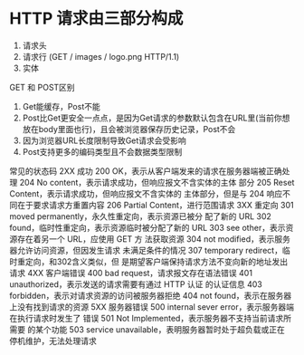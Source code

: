 # HTTP 请求由三部分构成
  1. 请求头
  2. 请求行     (GET / images / logo.png HTTP/1.1)
  3. 实体


GET 和 POST区别

  1. Get能缓存，Post不能
  2. Post比Get更安全一点点，是因为Get请求的参数默认包含在URL里(当前你想放在body里面也行)，且会被浏览器保存历史记录，Post不会
  3. 因为浏览器URL长度限制导致Get请求会受影响
  4. Post支持更多的编码类型且不会数据类型限制

  常见的状态码
    2XX 成功
    200 OK，表示从客户端发来的请求在服务器端被正确处理 204 No content，表示请求成功，但响应报文不含实体的主体 部分
    205 Reset Content，表示请求成功，但响应报文不含实体的
    主体部分，但是与 204 响应不同在于要求请求方重置内容 206 Partial Content，进行范围请求
    3XX 重定向
    301 moved permanently，永久性重定向，表示资源已被分 配了新的 URL
    302 found，临时性重定向，表示资源临时被分配了新的 URL 303 see other，表示资源存在着另一个 URL，应使用 GET 方 法获取资源
    304 not modified，表示服务器允许访问资源，但因发生请求 未满足条件的情况
    307 temporary redirect，临时重定向，和302含义类似，但 是期望客户端保持请求方法不变向新的地址发出请求
    4XX 客户端错误
    400 bad request，请求报文存在语法错误
    401 unauthorized，表示发送的请求需要有通过 HTTP 认证 的认证信息
    403 forbidden，表示对请求资源的访问被服务器拒绝
    404 not found，表示在服务器上没有找到请求的资源
    5XX 服务器错误
    500 internal sever error，表示服务器端在执行请求时发生了 错误
    501 Not Implemented，表示服务器不支持当前请求所需要 的某个功能
    503 service unavailable，表明服务器暂时处于超负载或正在 停机维护，无法处理请求
